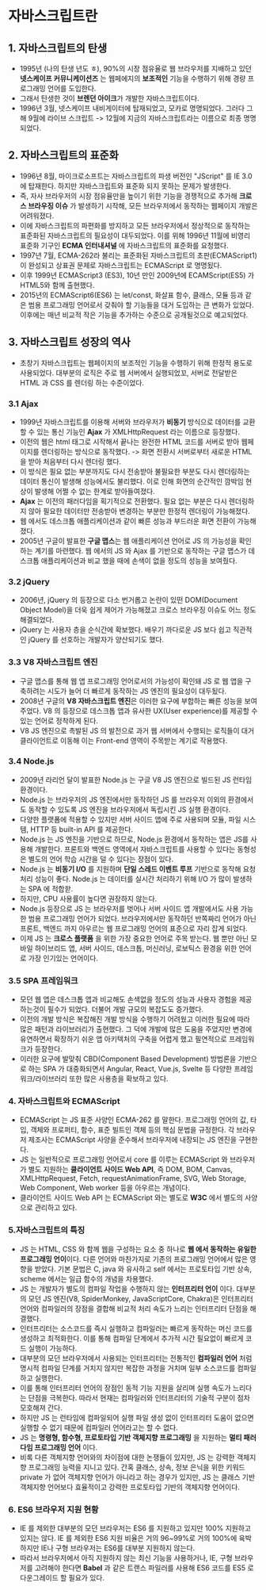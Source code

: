 # 자바스크립트란

## 1. 자바스크립트의 탄생
* 1995년 (나의 탄생 년도 ㅎ), 90%의 시장 점유율로 웹 브라우저를 지배하고 있던 **넷스케이프 커뮤니케이션즈** 는 웹페에지의 **보조적인** 기능을 수행하기 위해 경량 프로그래밍 언어를 도입한다.
* 그래서 탄생한 것이 **브렌던 아이크**가 개발한 자바스크립트이다.
* 1996년 3월, 넷스케이프 내비게이터에 탑재되었고, 모카로 명명되었다. 그러다 그 해 9월에 라이브 스크립트 -> 12월에 지금의 자바스크립트라는 이름으로 최종 명명 되었다.

## 2. 자바스크립트의 표준화
* 1996년 8월, 마이크로소프트는 자바스크립트의 파생 버전인 "JScript" 를 IE 3.0 에 탑재한다. 하지만 자바스크립트와 표준화 되지 못하는 문제가 발생한다.
* 즉, 자사 브라우저의 시장 점유율만을 높이기 위한 기능을 경쟁적으로 추가해 **크로스 브라우징 이슈** 가 발생하기 시작해, 모든 브라우저에서 동작하는 웹페이지 개발은 어려워졌다.
* 이에 자바스크립트의 파편화를 방지하고 모든 브라우저에서 정상적으로 동작하는 표준화된 자바스크립트의 필요성이 대두되었다. 이를 위해 1996년 11월에 비영리 표준화 기구인 **ECMA 인터내셔널** 에 자바스크립트의 표준화를 요청했다.
* 1997년 7월, ECMA-262라 불리는 표준화된 자바스크립트의 초판(ECMAScript1) 이 완성되고 상표권 문제로 자바스크립트는 ECMAScript 로 명명됬다. 
* 이후 1999년 ECMAScript3 (ES3), 10년 만인 2009년에 ECAMScript(ES5) 가 HTML5와 함께 출현했다.
* 2015년의 ECMAScript6(ES6) 는 let/const, 화살표 함수, 클래스, 모듈 등과 같은 범용 프로그래밍 언어로서 갖춰야 할 기능들을 대거 도입하는 큰 변화가 있었다. 이후에는 매년 비교적 작은 기능을 추가하는 수준으로 공개될것으로 예고되었다.

## 3. 자바스크립트 성장의 역사
* 초창기 자바스크립트는 웹페이지의 보조적인 기능을 수행하기 위해 한정적 용도로 사용되었다. 대부분의 로직은 주로 웹 서버에서 실행되었꼬, 서버로 전달받은 HTML 과 CSS 를 렌더링 하는 수준이었다.
### 3.1 Ajax
* 1999년 자바스크립트를 이용해 서버와 브라우저가 **비동기** 방식으로 데이터를 교환할 수 있는 통신 기능인 **Ajax** 가 XMLHttpRequest 라는 이름으로 등장했다.
* 이전의 웹은 html 태그로 시작해서 끝나는 완전한 HTML 코드를 서버로 받아 웹페이지를 렌더링하는 방식으로 동작했다. -> 화면 전환시 서버로부터 새로운 HTML 을 받아 처음부터 다시 렌더링 했다.
* 이 방식은 필요 없는 부분까지도 다시 전송받아 불필요한 부분도 다시 렌더링하는 데이터 통신이 발생해 성능에서도 불리했다. 이로 인해 화면의 순간적인 깜박임 현상이 발생해 어쩔 수 없는 한계로 받아들여졌다.
* **Ajax** 는 이전의 패러다임을 획기적으로 전환했다. 필요 없는 부분은 다시 렌더링하지 않아 필요한 데이터만 전송받아 변경하는 부분만 한정적 렌더링이 가능해졌다.
* 웹 에서도 데스크톱 애플리케이션과 같이 빠른 성능과 부드러운 화면 전환이 가능해졌다.
* 2005년 구글이 발표한 **구글 맵스**는 웹 애플리케이션 언어로 JS 의 가능성을 확인하는 계기를 마련했다. 웹 에서의 JS 와 Ajax 를 기반으로 동작하는 구글 맵스가 데스크톱 애플리케이션과 비교 했을 때에 손색이 없을 정도의 성능을 보여줬다.

### 3.2 jQuery
* 2006년, jQuery 의 등장으로 다소 번거롭고 논란이 있떤 DOM(Document Object Model)을 더욱 쉽게 제어가 가능해졌고 크로스 브라우징 이슈도 어느 정도 해결되었다.
* jQuery 는 사용자 층을 순식간에 확보했다. 배우기 까다로운 JS 보다 쉽고 직관적인 jQuery 를 선호하는 개발자가 양산되기도 했다.

### 3.3 V8 자바스크립트 엔진
* 구글 맵스를 통해 웹 앱 프로그래밍 언어로서의 가능성이 확인돼 JS 로 웹 앱을 구축하려는 시도가 늘어 더 빠르게 동작하는 JS 엔진의 필요성이 대두됬다.
* 2008년 구글의 **V8 자바스크립트 엔진**은 이러한 요구에 부합하는 빠른 성능을 보여주었다. V8 의 등장으로 데스크톱 앱과 유사한 UX(User experience)를 제공할 수 있는 언어로 정착하게 된다.
* V8 JS 엔진으로 촉발된 JS 의 발전으로 과거 웹 서버에서 수행되는 로직들이 대거 클라이언트로 이동해 이는 Front-end 영역이 주목받는 계기로 작용했다.

### 3.4 Node.js
* 2009년 라리언 달이 발표한 Node.js 는 구글 V8 JS 엔진으로 빌드된 JS 런타임 환경이다.
* Node.js 는 브라우저의 JS 엔진에서만 동작하던 JS 를 브라우저 이외의 환경에서도 동작할 수 있도록 JS 엔진을 브라우저에서 독립시킨 JS 실행 환경이다.
* 다양한 플랫폼에 적용할 수 있지만 서버 사이드 앱에 주로 사용되며 모듈, 파일 시스템, HTTP 등 built-in API 를 제공한다.
* Node.js 는 JS 엔진을 기반으로 하므로, Node.js 환경에서 동작하는 앱은 JS를 사용해 개발한다. 프론트와 백엔드 영역에서 자바스크립트를 사용할 수 있다는 동형성은 별도의 언어 학습 시간을 덜 수 있다는 장점이 있다.   
* Node.js 는 **비동기 I/O** 를 지원하며 **단일 스레드 이벤트 루프** 기반으로 동작해 요청 처리 성능이 좋다. Node.js 는 데이터를 실시간 처리하기 위해 I/O 가 많이 발생하는 SPA 에 적합핟.
* 하지만, CPU 사용률이 높다면 권장하지 않는다.
* Node.js 등장으로 JS 는 브라우저를 벗어나 서버 사이드 앱 개발에서도 사용 가능한 범용 프로그래밍 언어가 되었다. 브라우저에서만 동작하던 반쪽짜리 언어가 아닌 프론트, 백엔드 까지 아우르는 웹 프로그래밍 언어의 표준으로 자리 잡게 되었다.
* 이제 JS 는 **크로스 플랫폼** 을 위한 가장 중요한 언어로 주목 받는다. 웹 뿐만 아닌 모바일 하이브리드 앱, 서버 사이드, 데스크톱, 머신러닝, 로보틱스 환경을 위한 언어로 가장 인기있는 언어이다.

### 3.5 SPA 프레임워크
* 모던 웹 앱은 데스크톱 앱과 비교해도 손색없을 정도의 성능과 사용자 경험을 제공하는것이 필수가 되었다. 더불어 개발 규모의 복잡도도 증가했다.
* 이전의 개발 방식은 복잡해진 개발 방식을 수행하기 어려웠고 이러한 필요에 따라 많은 패턴과 라이브러리가 출현했다. 그 덕에 개발에 많은 도움을 주었지만 변경에 유연하면서 확장하기 쉬운 앱 아키텍처의 구축을 어렵게 했고 필연적으로 프레임워크가 등장한다.
* 이러한 요구에 발맞춰 CBD(Component Based Development) 방법론을 기반으로 하는 SPA 가 대중화되면서 Angular, React, Vue.js, Svelte 등 다양한 프레임워크/라이브러리 또한 많은 사용층을 확보하고 있다.

### 4. 자바스크립트와 ECMAScript
* ECMAScript 는 JS 표준 사양인 ECMA-262 를 말한다. 프로그래밍 언어의 값, 타입, 객체와 프로퍼티, 함수, 표준 빌트인 객체 등의 핵심 문법을 규정한다. 각 브라우저 제조사는 ECMAScript 사양을 준수해서 브라우저에 내장되는 JS 엔진을 구현한다.
* JS 는 일반적으로 프로그래밍 언어로서 core 를 이루는 ECMAScript 와 브라우저가 별도 지원하는 **클라이언트 사이드 Web API**, 즉 DOM, BOM, Canvas, XMLHttpRequest, Fetch, requestAnimationFrame, SVG, Web Storage, Web Component, Web worker 등을 아우르는 개념이다.
* 클라이언트 사이드 Web API 는 ECMAScript 와는 별도로 **W3C** 에서 별도의 사양으로 관리하고 있다.

### 5.자바스크립트의 특징
* JS 는 HTML, CSS 와 함께 웹을 구성하는 요소 중 하나로 **웹 에서 동작하는 유일한 프로그래밍 언이**이다. 다른 언어와 마찬가지로 기존의 프로그래밍 언어에서 많은 영향을 받았다. 기본 문법은 C, java 와 유사하고 self 에서는 프로토타입 기반 상속, scheme 에서는 일급 함수의 개념을 차용했다.
* JS 는 개발자가 별도의 컴파일 작업을 수행하지 않는 **인터프리터 언이** 이다. 대부분의 모던 JS 엔진(V8, SpiderMonkey, JavaScriptCore, Chakra)은 인터프리터 언어와 컴파일러의 장점을 결합해 비교적 처리 속도가 느리는 인터프리터 단점을 해결했다.
* 인터프리터는 소스코드를 즉시 실행하고 컴파일러는 빠르게 동작하는 머신 코드를 생성하고 최적화한다. 이를 통해 컴파일 단계에서 추가적 시간 필요없이 빠르게 코드 실행이 가능하다.
* 대부분의 모던 브라우저에서 사용되는 인터프리터는 전통적인 **컴파일러 언어** 처럼 명시적 컴파일 단계를 거치지 않지만 복잡한 과정을 거치며 일부 소스코드를 컴파일하고 실행한다.
* 이를 통해 인터프리터 언어의 장점인 동적 기능 지원을 살리며 실행 속도가 느리다는 단점을 극복한다. 따라서 현재는 컴파일러와 인터프리터의 기술적 구분이 점차 모호해져 간다. 
* 하지만 JS 는 런타임에 컴파일되어 실행 파일 생성 없이 인터프리터 도움이 없으면 실행할 수 없기 때문에 컴파일러 언어라고는 할 수 없다.
* JS 는 **명령형, 함수형, 프로토타입 기반 객체지향 프로그래밍** 을 지원하는 **멀티 패러다임 프로그래밍 언어** 이다.
* 비록 다른 객체지향 언어와의 차이점에 대한 논쟁들이 있지만, JS 는 강력한 객체지향 프로그래밍 능력을 지니고 있다. 간혹 클래스, 상속, 정보 은닉을 위한 키워드 private 가 없어 객체지향 언어가 아니라고 하는 경우가 있지만, JS 는 클래스 기반 객체지향 언어보다 효율적이고 강력한 프로토타입 기반의 객체지향 언어이다.

### 6. ES6 브라우저 지원 현황
* IE 를 제외한 대부분의 모던 브라우저는 ES6 를 지원하고 있지만 100% 지원하고 있지는 않다. IE 를 제외한 ES6 지원 비율은 거의 96~99%로 거의 100%에 육박하지만 IE나 구형 브라우저는 ES6를 대부분 지원하지 않는다.
* 따라서 브라우저에서 아직 지원하지 않는 최신 기능을 사용하거나, IE, 구형 브라우저를 고려해야 한다면 **Babel** 과 같은 트랜스 파일러를 사용해 ES6 코드를 ES5 로 다운그레이드 할 필요가 있다.



